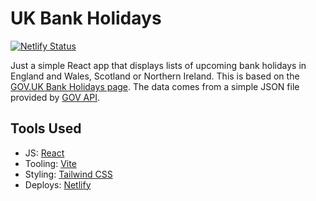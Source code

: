 # UK Bank Holidays

[![Netlify Status](https://api.netlify.com/api/v1/badges/e7bc56d2-64e7-4042-8f6b-09b1efcc40a2/deploy-status)](https://app.netlify.com/sites/next-bank-hol/deploys)

Just a simple React app that displays lists of upcoming bank holidays in England and Wales, Scotland or Northern Ireland. This is based on the [GOV.UK Bank Holidays page](https://www.gov.uk/bank-holidays). The data comes from a simple JSON file provided by [GOV API](https://www.api.gov.uk/gds/bank-holidays/#bank-holidays).

## Tools Used

- JS: [React](https://react.dev/)
- Tooling: [Vite](https://vitejs.dev/)
- Styling: [Tailwind CSS](https://tailwindcss.com/)
- Deploys: [Netlify](https://www.netlify.com/)
